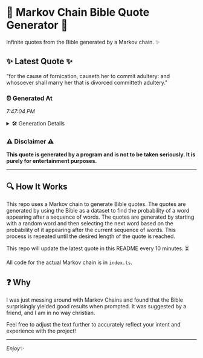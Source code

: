 # 📖 Markov Chain Bible Quote Generator 📖

Infinite quotes from the Bible generated by a Markov chain. ✨

## ✨ Latest Quote ✨
"for the cause of fornication, causeth her to commit adultery: and whosoever shall marry her that is divorced committeth adultery."

### ⏰ Generated At
*7:47:04 PM*

<details>
    <summary>🛠️ Generation Details</summary>
    <p>
        <strong>🌱 Seed:</strong> for<br>
        <strong>🔄 Iterations:</strong> 19<br>
        <strong>📜 Context History:</strong><br>[ for ]: the<br>[ for, the ]: cause<br>[ for, the, cause ]: of<br>[ for, the, cause, of ]: fornication,<br>[ for, the, cause, of, fornication, ]: causeth<br>[ for, the, cause, of, fornication,, causeth ]: her<br>[ the, cause, of, fornication,, causeth, her ]: to<br>[ cause, of, fornication,, causeth, her, to ]: commit<br>[ of, fornication,, causeth, her, to, commit ]: adultery:<br>[ fornication,, causeth, her, to, commit, adultery: ]: and<br>[ causeth, her, to, commit, adultery:, and ]: whosoever<br>[ her, to, commit, adultery:, and, whosoever ]: shall<br>[ to, commit, adultery:, and, whosoever, shall ]: marry<br>[ commit, adultery:, and, whosoever, shall, marry ]: her<br>[ adultery:, and, whosoever, shall, marry, her ]: that<br>[ and, whosoever, shall, marry, her, that ]: is<br>[ whosoever, shall, marry, her, that, is ]: divorced<br>[ shall, marry, her, that, is, divorced ]: committeth<br>[ marry, her, that, is, divorced, committeth ]: adultery.<br>
    </p>
</details>

### ⚠️ Disclaimer ⚠️
**This quote is generated by a program and is not to be taken seriously. It is purely for entertainment purposes.**

---

## 🔍 How It Works

This repo uses a Markov chain to generate Bible quotes. The quotes are generated by using the Bible as a dataset to find the probability of a word appearing after a sequence of words. The quotes are generated by starting with a random word and then selecting the next word based on the probability of it appearing after the current sequence of words. This process is repeated until the desired length of the quote is reached.

This repo will update the latest quote in this README every 10 minutes. ⏳

All code for the actual Markov chain is in `index.ts`.

## ❓ Why

I was just messing around with Markov Chains and found that the Bible surprisingly yielded good results when prompted. 
It was suggested by a friend, and I am in no way christian.

Feel free to adjust the text further to accurately reflect your intent and experience with the project!

---

*Enjoy*✨

